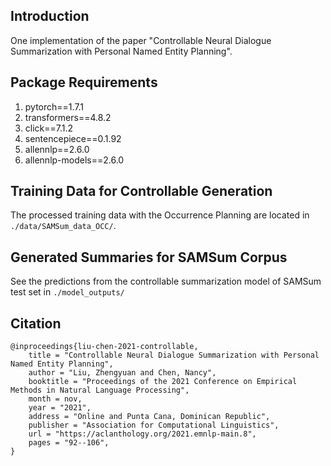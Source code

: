 ## Introduction
One implementation of the paper "Controllable Neural Dialogue Summarization with Personal Named Entity Planning".

## Package Requirements
1. pytorch==1.7.1
2. transformers==4.8.2
3. click==7.1.2
4. sentencepiece==0.1.92
5. allennlp==2.6.0
6. allennlp-models==2.6.0

## Training Data for Controllable Generation
The processed training data with the Occurrence Planning are located in `./data/SAMSum_data_OCC/`.

## Generated Summaries for SAMSum Corpus
See the predictions from the controllable summarization model of SAMSum test set in `./model_outputs/`

## Citation

```
@inproceedings{liu-chen-2021-controllable,
    title = "Controllable Neural Dialogue Summarization with Personal Named Entity Planning",
    author = "Liu, Zhengyuan and Chen, Nancy",
    booktitle = "Proceedings of the 2021 Conference on Empirical Methods in Natural Language Processing",
    month = nov,
    year = "2021",
    address = "Online and Punta Cana, Dominican Republic",
    publisher = "Association for Computational Linguistics",
    url = "https://aclanthology.org/2021.emnlp-main.8",
    pages = "92--106",
}
```
